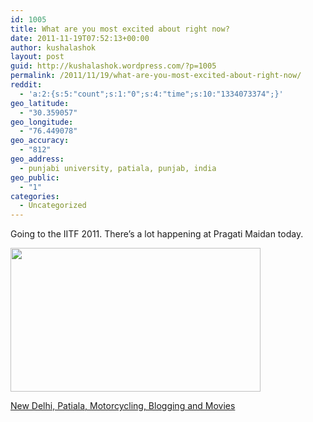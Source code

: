 ```yaml
---
id: 1005
title: What are you most excited about right now?
date: 2011-11-19T07:52:13+00:00
author: kushalashok
layout: post
guid: http://kushalashok.wordpress.com/?p=1005
permalink: /2011/11/19/what-are-you-most-excited-about-right-now/
reddit:
  - 'a:2:{s:5:"count";s:1:"0";s:4:"time";s:10:"1334073374";}'
geo_latitude:
  - "30.359057"
geo_longitude:
  - "76.449078"
geo_accuracy:
  - "812"
geo_address:
  - punjabi university, patiala, punjab, india
geo_public:
  - "1"
categories:
  - Uncategorized
---
```

<p class="formspringmeAnswer">
  Going to the IITF 2011. There&#8217;s a lot happening at Pragati Maidan today.
</p>

<p class="formspringmeAnswer">
  <img class="aligncenter" title="iitf2011" src="http://www.tajindiatours.com/images/IITF-Delhi.jpg" alt="" width="400" height="230" />
</p>

<p class="formspringmeFooter">
  <a href="http://www.formspring.me/kushalashok?utm_medium=social&utm_source=wordpress&utm_campaign=shareanswer">New Delhi, Patiala, Motorcycling, Blogging and Movies</a>
</p>